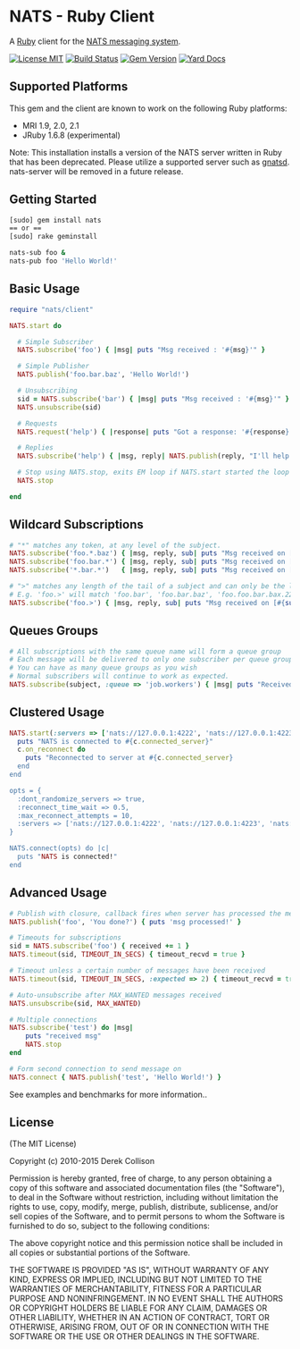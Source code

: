 # NATS - Ruby Client

A [Ruby](http://ruby-lang.org) client for the [NATS messaging system](https://nats.io).

[![License MIT](https://img.shields.io/npm/l/express.svg)](http://opensource.org/licenses/MIT)
[![Build Status](https://travis-ci.org/nats-io/ruby-nats.svg)](http://travis-ci.org/nats-io/ruby-nats) [![Gem Version](https://d25lcipzij17d.cloudfront.net/badge.svg?id=rb&type=5&v=0.5.0.beta.16)](https://rubygems.org/gems/nats/versions/0.5.0.beta.16) [![Yard Docs](http://img.shields.io/badge/yard-docs-blue.svg)](http://www.rubydoc.info/github/nats-io/ruby-nats)


## Supported Platforms

This gem and the client are known to work on the following Ruby platforms:

- MRI 1.9, 2.0, 2.1
- JRuby 1.6.8 (experimental)

Note: This installation installs a version of the NATS server written in Ruby that has been deprecated. Please utilize a supported server such as [gnatsd](https://github.com/apcera/gnatsd). nats-server will be removed in a future release.

## Getting Started

```bash
[sudo] gem install nats
== or ==
[sudo] rake geminstall

nats-sub foo &
nats-pub foo 'Hello World!'
```

## Basic Usage

```ruby
require "nats/client"

NATS.start do

  # Simple Subscriber
  NATS.subscribe('foo') { |msg| puts "Msg received : '#{msg}'" }

  # Simple Publisher
  NATS.publish('foo.bar.baz', 'Hello World!')

  # Unsubscribing
  sid = NATS.subscribe('bar') { |msg| puts "Msg received : '#{msg}'" }
  NATS.unsubscribe(sid)

  # Requests
  NATS.request('help') { |response| puts "Got a response: '#{response}'" }

  # Replies
  NATS.subscribe('help') { |msg, reply| NATS.publish(reply, "I'll help!") }

  # Stop using NATS.stop, exits EM loop if NATS.start started the loop
  NATS.stop

end
```

## Wildcard Subscriptions

```ruby
# "*" matches any token, at any level of the subject.
NATS.subscribe('foo.*.baz') { |msg, reply, sub| puts "Msg received on [#{sub}] : '#{msg}'" }
NATS.subscribe('foo.bar.*') { |msg, reply, sub| puts "Msg received on [#{sub}] : '#{msg}'" }
NATS.subscribe('*.bar.*')   { |msg, reply, sub| puts "Msg received on [#{sub}] : '#{msg}'" }

# ">" matches any length of the tail of a subject and can only be the last token
# E.g. 'foo.>' will match 'foo.bar', 'foo.bar.baz', 'foo.foo.bar.bax.22'
NATS.subscribe('foo.>') { |msg, reply, sub| puts "Msg received on [#{sub}] : '#{msg}'" }
```

## Queues Groups

```ruby
# All subscriptions with the same queue name will form a queue group
# Each message will be delivered to only one subscriber per queue group, queuing semantics
# You can have as many queue groups as you wish
# Normal subscribers will continue to work as expected.
NATS.subscribe(subject, :queue => 'job.workers') { |msg| puts "Received '#{msg}'" }
```

## Clustered Usage
```ruby
NATS.start(:servers => ['nats://127.0.0.1:4222', 'nats://127.0.0.1:4223'] do |c|
  puts "NATS is connected to #{c.connected_server}"
  c.on_reconnect do
    puts "Reconnected to server at #{c.connected_server}
  end
end

opts = {
  :dont_randomize_servers => true,
  :reconnect_time_wait => 0.5,
  :max_reconnect_attempts = 10,
  :servers => ['nats://127.0.0.1:4222', 'nats://127.0.0.1:4223', 'nats://127.0.0.1:4224]
}

NATS.connect(opts) do |c|
  puts "NATS is connected!"
end

```

## Advanced Usage
```ruby
# Publish with closure, callback fires when server has processed the message
NATS.publish('foo', 'You done?') { puts 'msg processed!' }

# Timeouts for subscriptions
sid = NATS.subscribe('foo') { received += 1 }
NATS.timeout(sid, TIMEOUT_IN_SECS) { timeout_recvd = true }

# Timeout unless a certain number of messages have been received
NATS.timeout(sid, TIMEOUT_IN_SECS, :expected => 2) { timeout_recvd = true }

# Auto-unsubscribe after MAX_WANTED messages received
NATS.unsubscribe(sid, MAX_WANTED)

# Multiple connections
NATS.subscribe('test') do |msg|
    puts "received msg"
    NATS.stop
end

# Form second connection to send message on
NATS.connect { NATS.publish('test', 'Hello World!') }
```

See examples and benchmarks for more information..

## License

(The MIT License)

Copyright (c) 2010-2015 Derek Collison

Permission is hereby granted, free of charge, to any person obtaining a copy
of this software and associated documentation files (the "Software"), to
deal in the Software without restriction, including without limitation the
rights to use, copy, modify, merge, publish, distribute, sublicense, and/or
sell copies of the Software, and to permit persons to whom the Software is
furnished to do so, subject to the following conditions:

The above copyright notice and this permission notice shall be included in
all copies or substantial portions of the Software.

THE SOFTWARE IS PROVIDED "AS IS", WITHOUT WARRANTY OF ANY KIND, EXPRESS OR
IMPLIED, INCLUDING BUT NOT LIMITED TO THE WARRANTIES OF MERCHANTABILITY,
FITNESS FOR A PARTICULAR PURPOSE AND NONINFRINGEMENT. IN NO EVENT SHALL THE
AUTHORS OR COPYRIGHT HOLDERS BE LIABLE FOR ANY CLAIM, DAMAGES OR OTHER
LIABILITY, WHETHER IN AN ACTION OF CONTRACT, TORT OR OTHERWISE, ARISING
FROM, OUT OF OR IN CONNECTION WITH THE SOFTWARE OR THE USE OR OTHER DEALINGS
IN THE SOFTWARE.

